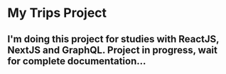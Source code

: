 # My Trips Project
## I'm doing this project for studies with ReactJS, NextJS and GraphQL. Project in progress, wait for complete documentation...
